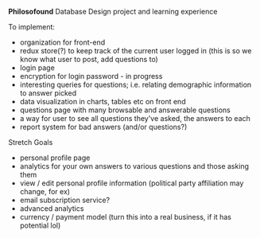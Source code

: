 **Philosofound**
Database Design project and learning experience

To implement: 
- organization for front-end
- redux store(?) to keep track of the current user logged in (this is so we know what user to post, add questions to)
- login page
- encryption for login password - in progress
- interesting queries for questions; i.e. relating demographic information to answer picked
- data visualization in charts, tables etc on front end
- questions page with many browsable and answerable questions
- a way for user to see all questions they've asked, the answers to each
- report system for bad answers (and/or questions?)

Stretch Goals
- personal profile page
-   analytics for your own answers to various questions and those asking them
-   view / edit personal profile information (political party affiliation may change, for ex)
- email subscription service?
- advanced analytics
- currency / payment model (turn this into a real business, if it has potential lol)
